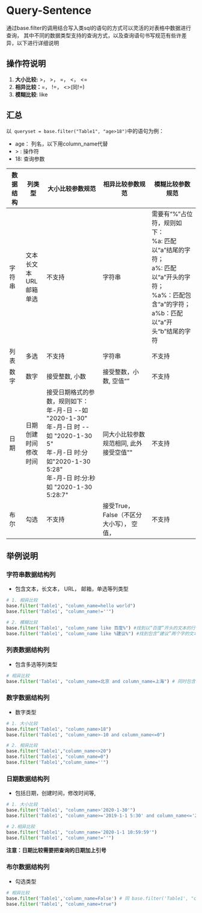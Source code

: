 # Query-Sentence

通过base.filter的调用结合写入类sql的语句的方式可以灵活的对表格中数据进行查询， 其中不同的数据类型支持的查询方式，以及查询语句书写规范有些许差异，以下进行详细说明

## 操作符说明

1. **大小比较:** >， >， =， <， <=
2. **相异比较：**=， !=， <>(同!=)
3. **模糊比较**: like

## 汇总

以` queryset = base.filter("Table1", "age>18")`中的语句为例：

* age： 列名，以下用column_name代替
* \> : 操作符
* 18: 查询参数



| 数据结构 | 列类型                                        | 大小比较参数规范                                             | 相异比较参数规范                         | 模糊比较参数规范                                             |
| -------- | --------------------------------------------- | ------------------------------------------------------------ | ---------------------------------------- | ------------------------------------------------------------ |
| 字符串   | 文本<br />长文本<br />URL<br />邮箱<br />单选 | 不支持                                                       | 字符串                                   | 需要有“%”占位符，规则如下：<br /> %a: 匹配以“a”结尾的字符；<br />a%: 匹配以“a”开头的字符；<br />%a%：匹配包含“a”的字符；<br />a%b：匹配以“a”开头“b”结尾的字符 |
| 列表     | 多选                                          | 不支持                                                       | 字符串                                   | 不支持                                                       |
| 数字     | 数字                                          | 接受整数, 小数                                               | 接受整数，小数,  空值“”                  | 不支持                                                       |
| 日期     | 日期<br />创建时间<br />修改时间              | 接受日期格式的参数，规则如下：<br />年-月-日 --如 "2020-1-30"<br />年-月-日 时 -- 如 "2020-1-30 5"<br />年-月-日 时:分如"2020-1-30 5:28"<br />年-月-日 时:分:秒如 "2020-1-30 5:28:7" | 同大小比较参数规范相同, 此外接受空值""   | 不支持                                                       |
| 布尔     | 勾选                                          | 不支持                                                       | 接受True，False（不区分大小写）， 空值， | 不支持                                                       |

## 举例说明

### 字符串数据结构列

* 包含文本，长文本， URL， 邮箱，单选等列类型

```python
# 1. 相异比较
base.filter('Table1', "column_name=hello world")
base.filter('Table1', "column_name!=''")

# 2. 模糊比较
base.filter('Table1', "column_name like 百度%") #找到以“百度”开头的文本的行
base.filter('Table1', "column_name like %建议%") #找到包含“建议”两个字的文本的行
```

### 列表数据结构列

* 包含多选等列类型

~~~python
# 相异比较
base.filter('Table1', "column_name=北京 and column_name=上海") # 同时包含“北京”和“上海”的行， and可以替换成or
~~~

### 数字数据结构列

* 数字类型

~~~python
# 1. 大小比较
base.filter('Table1', "column_name>18")
base.filter('Table1', "column_name>-10 and column_name<=0")

# 2. 相异比较
base.filter('Table1',"column_name<>20")
base.filter('Table1', "column_name=0")
base.filter('Table1',"column_name=''")
~~~

### 日期数据结构列

* 包括日期，创建时间，修改时间等, 

~~~python
# 1. 大小比较
base.filter('Table1', "column_name>'2020-1-30'")
base.filter('Table1', "column_name>='2019-1-1 5:30' and column_name<='2019-5-1 6'")

# 2.相异比较
base.filter('Table1', "column_name='2020-1-1 10:59:59'")
base.filter('Table1', "column_name!=''")
~~~

**注意：日期比较需要把查询的日期加上引号**

### 布尔数据结构列

* 勾选类型

~~~python
# 相异比较
base.filter('Table1','column_name=False') # 同 base.filter('Table1', "column_name=''")
base.filter('Table1', "column_name=true")
~~~





